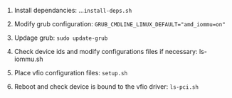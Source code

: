 1. Install dependancies:
...`install-deps.sh`

2. Modify grub configuration:
`GRUB_CMDLINE_LINUX_DEFAULT="amd_iommu=on"`

3. Updage grub:
`sudo update-grub`

4. Check device ids and modify configurations files if necessary:
ls-iommu.sh

5. Place vfio configuration files:
`setup.sh`

6. Reboot and check device is bound to the vfio driver:
`ls-pci.sh`
